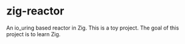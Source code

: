 # zig-reactor
An io_uring based reactor in Zig. This is a toy project. The goal of this project is 
to learn Zig.
